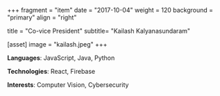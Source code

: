 +++
fragment = "item"
date = "2017-10-04"
weight = 120
background = "primary"
align = "right"

title = "Co-vice President"
subtitle= "Kailash Kalyanasundaram"

[asset]
  image = "kailash.jpeg"
+++

**Languages**: JavaScript, Java, Python

**Technologies**: React, Firebase

**Interests**: Computer Vision, Cybersecurity